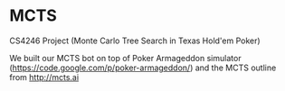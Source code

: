 MCTS
====

CS4246 Project (Monte Carlo Tree Search in Texas Hold'em Poker)

We built our MCTS bot on top of Poker Armageddon simulator (https://code.google.com/p/poker-armageddon/) and the MCTS outline from http://mcts.ai
